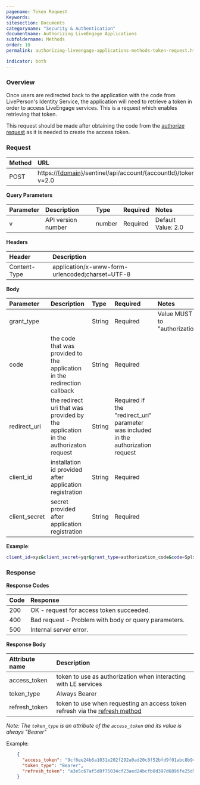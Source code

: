 ```yaml
---
pagename: Token Request
Keywords:
sitesection: Documents
categoryname: "Security & Authentication"
documentname: Authorizing LiveEngage Applications
subfoldername: Methods
order: 10
permalink: authorizing-liveengage-applications-methods-token-request.html

indicator: both
---
```


### Overview

Once users are redirected back to the application with the code from LivePerson's Identity Service, the application will need to retrieve a token in order to access LiveEngage services. This is a request which enables retrieving that token.

This request should be made after obtaining the code from the [authorize request](/authorizing-liveengage-applications-methods-authorization-request.html) as it is needed to create the access token.

### Request

| Method | URL |
| :--- | :--- |
| POST |  https://[{domain}](/agent-domain-domain-api.html)/sentinel/api/account/{accountId}/token?v=2.0 |

**Query Parameters**

| Parameter | Description | Type | Required | Notes |
| :--- | :--- | :--- | :--- | :--- |
| v | API version number | number| Required | Default Value: 2.0 |

**Headers**

| Header |  Description |
| :--- | :--- |
| Content-Type | application/x-www-form-urlencoded;charset=UTF-8|

**Body**

| Parameter | Description | Type | Required | Notes |
| :--- | :--- | :--- | :--- | :--- |
| grant_type |  | String| Required | Value MUST be set to "authorization_code" |
| code | the code that was provided to the application in the redirection callback | String| Required |  |
| redirect_uri | the redirect uri that was provided by the application in the authorizaton request | String| Required if the "redirect_uri" parameter was included in the authorization request  |  |
| client_id | installation id provided after application registration| String| Required |  |
| client_secret | secret provided after application registration| String| Required |  |

**Example**:

```sh
client_id=xyz&client_secret=yqr&grant_type=authorization_code&code=SplxlOBeZQQYbYS6WxSbIA&redirect_uri=https%3A%2F%2Fclient%2Eexample%2Ecom%2Fcb
```

### Response

**Response Codes**

| Code | Response |
| :--- | :--- |
| 200 | OK - request for access token succeeded.  |
| 400 | Bad request - Problem with body or query parameters. |
| 500 | Internal server error. |

**Response Body**

| Attribute name | Description |
| :--- | :--- |
| access_token | token to use as authorization when interacting with LE services  |
| token_type | Always Bearer |
| refresh_token | token to use when requesting an access token refresh via the [refresh method](le-applications-login-methods-refresh-endpoint.html)  |


*Note: The `token_type` is an attribute of the `access_token` and its value is always "Bearer"*

Example:

```json
    {
      "access_token": "9cf6ee24b6a1031e202f292a0ad20c8f52bfd9f01abc8b9489365995052c6603",
      "token_type": "Bearer",
      "refresh_token": "a3e5c67af5d8f75034cf23aed24bcfb0d397d6896fe25d5043cce0bd5972639e3ad2d198730ab80959ecf7dcc3c54d07cfd4fc22cb4e1f406e673dc814da84133b7f4ff2bfb800128c"
    }
```
